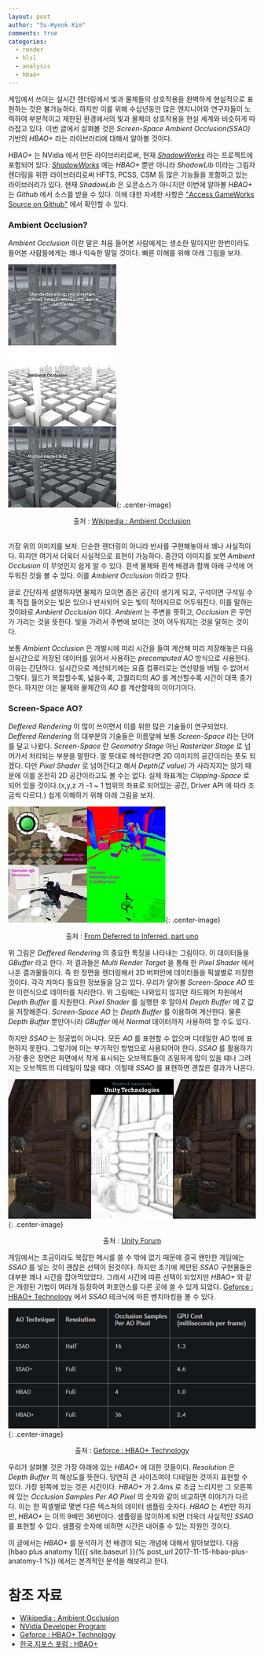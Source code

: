 ```yaml
---
layout: post
author: "Su-Hyeok Kim"
comments: true
categories:
  - render
  - hlsl
  - analysis
  - hbao+
---
```


게임에서 쓰이는 실시간 렌더링에서 빛과 물체들의 상호작용을 완벽하게 현실적으로 표현하는 것은 불가능하다. 하지만 이를 위해 수십년동안 많은 엔지니어와 연구자들이 노력하여 부분적이고 제한된 환경에서의 빛과 물체의 상호작용을 현실 세계와 비슷하게 따라잡고 있다. 이번 글에서 살펴볼 것은 _Screen-Space Ambient Occlusion(SSAO)_ 기반의 _HBAO+_ 라는 라이브러리에 대해서 알아볼 것이다.

_HBAO+_ 는 NVidia 에서 만든 라이브러리로써, 현재 [_ShadowWorks_](https://developer.nvidia.com/shadowworks) 라는 프로젝트에 포함되어 있다. [_ShadowWorks_](https://developer.nvidia.com/shadowworks) 에는 _HBAO+_ 뿐만 아니라 _ShadowLib_ 이라는 그림자 렌더링을 위한 라이브러리로써 HFTS, PCSS, CSM 등 많은 기능들을 포함하고 있는 라이브러리가 있다. 현재 _ShadowLib_ 은 오픈소스가 아니지만 이번에 알아볼 _HBAO+_ 는 _Github_ 에서 소스를 받을 수 있다. 이에 대한 자세한 사항은 ["Access GameWorks Source on Github"](https://developer.nvidia.com/gameworks-source-github) 에서 확인할 수 있다.

### Ambient Occlusion?

_Ambient Occlusion_ 이란 말은 처음 들어본 사람에게는 생소한 말이지만 한번이라도 들어본 사람들에게는 꽤나 익숙한 말일 것이다. 빠른 이해를 위해 아래 그림을 보자.

![Wikipedia : Ambient Occlusion Image](/images/220px-AmbientOcclusion_German.jpg){: .center-image}
<center>출처 : <a href="https://en.wikipedia.org/wiki/Ambient_occlusion">Wikipedia : Ambient Occlusion</a>
</center>
<center></br></center>

가장 위의 이미지를 보자. 단순한 렌더링이 아니라 반사를 구현해놓아서 꽤나 사실적이다. 하지만 여기서 더욱더 사실적으로 표현이 가능하다. 중간의 이미지를 보면 _Ambient Occlusion_ 이 무엇인지 쉽게 알 수 있다. 흰색 물체와 흰색 배경과 함께 아래 구석에 어두워진 것을 볼 수 있다. 이를 _Ambient Occlusion_ 이라고 한다.

글로 간단하게 설명하자면 물체가 모이면 좁은 공간이 생기게 되고, 구석이면 구석일 수록 직접 들어오는 빛은 있으나 반사되어 오는 빛이 적어지므로 어두워진다. 이를 말하는 것이바로 _Ambient Occlusion_ 이다. _Ambient_ 는 주변을 뜻하고, _Occlusion_ 은 무언가 가리는 것을 뜻한다. 빛을 가려서 주변에 보이는 것이 어두워지는 것을 말하는 것이다.

보통 _Ambient Occlusion_ 은 개발시에 미리 시간을 들여 계산해 미리 저장해놓은 다음 실시간으로 저장된 데이터를 읽어서 사용하는 _precomputed AO_ 방식으로 사용한다. 이유는 간단하다. 실시간으로 계산되기에는 요즘 컴퓨터로는 연산량을 버틸 수 없어서 그렇다. 월드가 복잡할수록, 넓을수록, 고퀄리티의 _AO_ 를 계산할수록 시간이 대폭 증가한다. 하지만 이는 물체와 물체간의 _AO_ 를 계산할때의 이야기이다.

### Screen-Space AO?

_Deffered Rendering_ 이 많이 쓰이면서 이를 위한 많은 기술들이 연구되었다. _Deffered Rendering_ 의 대부분의 기술들은 이름앞에 보통 _Screen-Space_ 라는 단어를 달고 나왔다. _Screen-Space_ 란 _Geometry Stage_ 아닌 _Rasterizer Stage_ 로 넘어가서 처리되는 부분을 말한다. 말 뜻대로 해석한다면 2D 이미지의 공간이라는 뜻도 되겠다. 다만 _Pixel Shader_ 로 넘어간다고 해서 _Depth(Z value)_ 가 사라지지는 않기 때문에 이를 온전히 2D 공간이라고도 볼 수는 없다. 실제 좌표계는 _Clipping-Space_ 로 되어 있을 것이다.(x,y,z 가 -1 ~ 1 범위의 좌표로 되어있는 공간, Driver API 에 따라 조금씩 다르다.) 쉽게 이해하기 위해 아래 그림을 보자.

![Deffered Rendering](/images/DeferredLighting.jpg){: .center-image}
<center>출처 : <a href="http://tower22.blogspot.kr/2010/11/from-deferred-to-inferred-part-uno.html">From Deferred to Inferred, part uno</a>
</center>
<center></center>

위 그림은 _Deffered Rendering_ 의 중요한 특징을 나타내는 그림이다. 이 데이터들을 _GBuffer_ 라고 한다. 저 결과들은 _Multi Render Target_ 을 통해 한 _Pixel Shader_ 에서 나온 결과물들이다. 즉 한 장면을 렌더링해서 2D 버퍼안에 데이터들을 픽셀별로 저장한 것이다. 각각 저마다 필요한 정보들을 담고 있다. 우리가 알아볼 _Screen-Space AO_ 또한 이런식으로 데이터를 처리한다. 위 그림에는 나와있지 않지만 하드웨어 차원에서 _Depth Buffer_ 를 지원한다. _Pixel Shader_ 를 실행한 후 알아서 _Depth Buffer_ 에 Z 값을 저장해준다. _Screen-Space AO_ 는 _Depth Buffer_ 를 이용하여 계산한다. 물론 _Depth Buffer_ 뿐만아니라 _GBuffer_ 에서 _Normal_ 데이터까지 사용하여 할 수도 있다.

하지만 _SSAO_ 는 정공법이 아니다. 모든 _AO_ 를 표현할 수 없으며 디테일한 _AO_ 밖에 표현하지 못한다. 그렇기에 이는 부가적인 방법으로 사용되어야 한다. _SSAO_ 를 활용하기 가장 좋은 장면은 화면에서 작게 표시되는 오브젝트들이 조밀하게 많이 있을 떄나 그려지는 오브젝트의 디테일이 많을 때다. 이럴때 _SSAO_ 를 표현하면 괜찮은 결과가 나온다.

![Unity Technology : SSAO](/images/0cf69542-8ff5-422a-8d01-f11bd65ab62e_scaled.jpg){: .center-image}
<center>출처 : <a href="https://forum.unity.com/threads/ssao-pro-high-quality-screen-space-ambient-occlusion.274003/page-5">Unity Forum</a>
</center>
<center></center>

게임에서는 조금이라도 복잡한 메시를 쓸 수 밖에 없기 때문에 결국 왠만한 게임에는 _SSAO_ 를 넣는 것이 괜찮은 선택이 된것이다. 하지만 초기에 제안된 _SSAO_ 구현물들은 대부분 꽤나 시간을 잡아먹었었다. 그래서 시간에 따른 선택이 되었지만 _HBAO+_ 와 같은 개량된 기법이 여러개 등장하여 퍼포먼스를 다른 곳에 쓸 수 있게 되었다. [Geforce : HBAO+ Technology](https://www.geforce.com/hardware/technology/hbao-plus/technology) 에서 _SSAO_ 테크닉에 따른 벤치마킹을 볼 수 있다.

![benchmark](/images/hbao_bench.png){: .center-image}
<center>출처 : <a href="https://www.geforce.com/hardware/technology/hbao-plus/technology">Geforce : HBAO+ Technology</a>
</center>
<center></center>

우리가 살펴볼 것은 가장 아래에 있는 _HBAO+_ 에 대한 것들이다. _Resolution_ 은 _Depth Buffer_ 의 해상도를 뜻한다. 당연히 큰 사이즈여야 디테일한 것까지 표현할 수 있다. 가장 왼쪽에 있는 것은 시간이다. _HBAO+_ 가 2.4ms 로 조금 느리지만 그 오른쪽에 있는 _Occlusion Samples Per AO Pixel_ 의 숫자와 같이 비교하면 이야기가 다르다. 이는 한 픽셀별로 몇번 다른 텍스쳐의 데이터 샘플링 숫자다. _HBAO_ 는 4번만 하지만, _HBAO+_ 는 이의 9배인 36번이다. 샘플링을 많이하게 되면 더욱더 사실적인 _SSAO_ 를 표현할 수 있다. 샘플링 숫자에 비하면 시간은 내어줄 수 있는 자원인 것이다.

이 글에서는 _HBAO+_ 를 분석하기 전 배경이 되는 개념에 대해서 알아보았다. 다음 [hbao plus anatomy 1]({{ site.baseurl }}{% post_url 2017-11-15-hbao-plus-anatomy-1 %}) 에서는 본격적인 분석을 해보려고 한다.

# 참조 자료

 - [Wikipedia : Ambient Occlusion](https://en.wikipedia.org/wiki/Ambient_occlusion)
 - [NVidia Developer Program](https://developer.nvidia.com/developer-program)
 - [Geforce : HBAO+ Technology](https://www.geforce.com/hardware/technology/hbao-plus/technology)
 - [한국 지포스 포럼 : HBAO+](https://forums.geforce.co.kr/index.php?document_srl=12616&mid=geforce)
